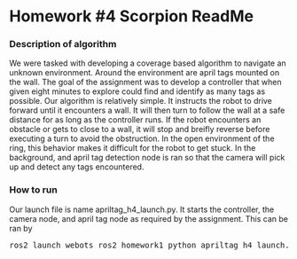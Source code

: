 # Homework #4 Scorpion ReadMe

### Description of algorithm
We were tasked with developing a coverage based algorithm to navigate an unknown environment. Around the environment are april tags mounted on the wall. The goal of the assignment was to develop a controller that when given eight minutes to explore could find and identify as many tags as possible. Our algorithm is relatively simple. It instructs the robot to drive forward until it encounters a wall. It will then turn to follow the wall at a safe distance for as long as the controller runs. If the robot encounters an obstacle or gets to close to a wall, it will stop and breifly reverse before executing a turn to avoid the obstruction. In the open environment of the ring, this behavior makes it difficult for the robot to get stuck. In the background, and april tag detection node is ran so that the camera will pick up and detect any tags encountered. 

### How to run
Our launch file is name apriltag_h4_launch.py. It starts the controller, the camera node, and april tag node as required by the assignment. This can be ran by 
<pre>ros2 launch webots_ros2_homework1_python apriltag_h4_launch.py</pre>